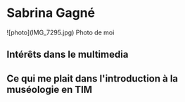 <h1>Sabrina Gagné</h1>
![photo](IMG_7295.jpg)
Photo de moi

<h2>Intérêts dans le multimedia</h2>

<h2>Ce qui me plait dans l'introduction à la muséologie en TIM</h2>
